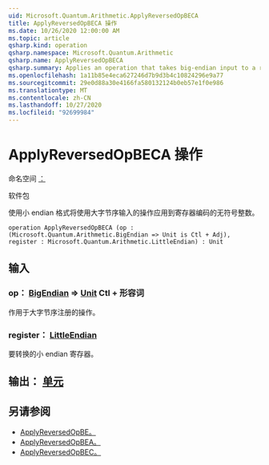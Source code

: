 ```yaml
---
uid: Microsoft.Quantum.Arithmetic.ApplyReversedOpBECA
title: ApplyReversedOpBECA 操作
ms.date: 10/26/2020 12:00:00 AM
ms.topic: article
qsharp.kind: operation
qsharp.namespace: Microsoft.Quantum.Arithmetic
qsharp.name: ApplyReversedOpBECA
qsharp.summary: Applies an operation that takes big-endian input to a register encoding an unsigned integer using little-endian format.
ms.openlocfilehash: 1a11b85e4eca627246d7b9d3b4c10824296e9a77
ms.sourcegitcommit: 29e0d88a30e4166fa580132124b0eb57e1f0e986
ms.translationtype: MT
ms.contentlocale: zh-CN
ms.lasthandoff: 10/27/2020
ms.locfileid: "92699984"
---
```

# <a name="applyreversedopbeca-operation"></a>ApplyReversedOpBECA 操作

命名空间 [：](xref:Microsoft.Quantum.Arithmetic)

软件包 [](https://nuget.org/packages/)


使用小 endian 格式将使用大字节序输入的操作应用到寄存器编码的无符号整数。

```qsharp
operation ApplyReversedOpBECA (op : (Microsoft.Quantum.Arithmetic.BigEndian => Unit is Ctl + Adj), register : Microsoft.Quantum.Arithmetic.LittleEndian) : Unit
```


## <a name="input"></a>输入

### <a name="op--bigendian--unit-ctl--adj"></a>op： [BigEndian](xref:Microsoft.Quantum.Arithmetic.BigEndian) => [Unit](xref:microsoft.quantum.lang-ref.unit) Ctl + 形容词

作用于大字节序注册的操作。


### <a name="register--littleendian"></a>register： [LittleEndian](xref:Microsoft.Quantum.Arithmetic.LittleEndian)

要转换的小 endian 寄存器。



## <a name="output--unit"></a>输出： [单元](xref:microsoft.quantum.lang-ref.unit)



## <a name="see-also"></a>另请参阅

- [ApplyReversedOpBE。](xref:Microsoft.Quantum.Arithmetic.ApplyReversedOpBE)
- [ApplyReversedOpBEA。](xref:Microsoft.Quantum.Arithmetic.ApplyReversedOpBEA)
- [ApplyReversedOpBEC。](xref:Microsoft.Quantum.Arithmetic.ApplyReversedOpBEC)